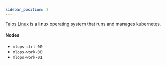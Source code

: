 ```yaml
---
sidebar_position: 2
---
```


[Talos Linux]() is a linux operating system that runs and manages kubernetes.

#### Nodes

- `mlops-ctrl-00`
- `mlops-work-00`
- `mlops-work-01`
